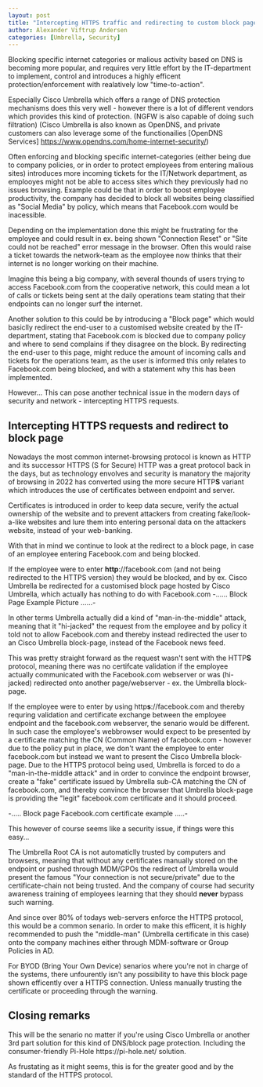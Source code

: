```yaml
---
layout: post
title: "Intercepting HTTPS traffic and redirecting to custom block page for explanation"
author: Alexander Viftrup Andersen
categories: [Umbrella, Security]
---
```

Blocking specific internet categories or malious activity based on DNS is becoming more popular, and requires very little effort by the IT-department to implement, control and introduces a highly efficent protection/enforcement with realatively low "time-to-action".

Especially Cisco Umbrella which offers a range of DNS protection mechanisms does this very well - however there is a lot of different vendors which provides this kind of protection. (NGFW is also capable of doing such filtration)
(Cisco Umbrella is also known as OpenDNS, and private customers can also leverage some of the functionailies [OpenDNS Services] https://www.opendns.com/home-internet-security/)

Often enforcing and blocking specific internet-categories (either being due to company policies, or in order to protect employees from entering malious sites) introduces more incoming tickets for the IT/Network department, as emplooyes might not be able to access sites which they previously had no issues browsing. Example could be that in order to boost employee productivity, the company has decided to block all websites being classified as "Social Media" by policy, which means that Facebook.com would be inacessible. 

Depending on the implementation done this might be frustrating for the employee and could result in ex. being shown "Connection Reset" or "Site could not be reached" error message in the browser. Often this would raise a ticket towards the network-team as the employee now thinks that their internet is no longer working on their machine.

Imagine this being a big company, with several thounds of users trying to access Facebook.com from the cooperative network, this could mean a lot of calls or tickets being sent at the daily operations team stating that their endpoints can no longer surf the internet.

Another solution to this could be by introducing a "Block page" which would basiclly redirect the end-user to a customised website created by the IT-department, stating that Facebook.com is blocked due to company policy and where to send complains if they disagree on the block.
By redirecting the end-user to this page, might reduce the amount of incoming calls and tickets for the operations team, as the user is informed this only relates to Facebook.com being blocked, and with a statement why this has been implemented.

However... This can pose another technical issue in the modern days of security and network - intercepting HTTPS requests.

<h2>Intercepting HTTPS requests and redirect to block page</h2>
Nowadays the most common internet-browsing protocol is known as HTTP and its successor HTTPS (S for Secure)
HTTP was a great protocol back in the days, but as technology envolves and security is manatory the majority of browsing in 2022 has converted using the more secure HTTP<b>S</b> variant which introduces the use of certificates between endpoint and server.

Certificates is introduced in order to keep data secure, verify the actual ownership of the website and to prevent attackers from creating fake/look-a-like websites and lure them into entering personal data on the attackers website, instead of your web-banking.

With that in mind we continue to look at the redirect to a block page, in case of an employee entering Facebook.com and being blocked.

If the employee were to enter <b>http</b>://facebook.com (and not being redirected to the HTTPS version) they would be blocked, and by ex. Cisco Umbrella be redirected for a customised block page hosted by Cisco Umbrella, which actually has nothing to do with Facebook.com
-...... Block Page Example Picture ......-

In other terms Umbrella actually did a kind of "man-in-the-middle" attack, meaning that it "hi-jacked" the request from the employee and by policy it told not to allow Facebook.com and thereby instead redirected the user to an Cisco Umbrella block-page, instead of the Facebook news feed.

This was pretty straight forward as the request wasn't sent with the HTTP<b>S</b> protocol, meaning there was no certifcate validation if the employee actually communicated with the Facebook.com webserver or was (hi-jacked) redirected onto another page/webserver - ex. the Umbrella block-page.

If the employee were to enter by using http<b>s</b>://facebook.com and thereby requring validation and certificate exchange between the employee endpoint and the facebook.com webserver, the senario would be different.
In such case the employee's webbrowser would expect to be presented by a certificate matching the CN (Common Name) of facebook.com - however due to the policy put in place, we don't want the employee to enter facebook.com but instead we want to present the Cisco Umbrella block-page.
Due to the HTTPS protocol being used, Umbrella is forced to do a "man-in-the-middle attack" and in order to convince the endpoint browser, create a "fake" certificate issued by Umbrella sub-CA matching the CN of facebook.com, and thereby convince the browser that Umbrella block-page is providing the "legit" facebook.com certificate and it should proceed.

-..... Block page Facebook.com certificate example .....-

This however of course seems like a security issue, if things were this easy...

The Umbrella Root CA is not automaticlly trusted by computers and browsers, meaning that without any certificates manually stored on the endpoint or pushed through MDM/GPOs the redirect of Umbrella would present the famous "Your connection is not secure/private" due to the certificate-chain not being trusted. And the company of course had security awareness training of employees learning that they should <b>never</b> bypass such warning.

And since over 80% of todays web-servers enforce the HTTPS protocol, this would be a common senario. In order to make this efficent, it is highly recommended to push the "middle-man" (Umbrella certificate in this case) onto the company machines either through MDM-software or Group Policies in AD.

For BYOD (Bring Your Own Device) senarios where you're not in charge of the systems, there unfourently isn't any possibility to have this block page shown efficently over a HTTPS connection. Unless manually trusting the certificate or proceeding through the warning.

<h2>Closing remarks</h2>
This will be the senario no matter if you're using Cisco Umbrella or another 3rd part solution for this kind of DNS/block page protection.
Including the consumer-friendly Pi-Hole https://pi-hole.net/ solution.

As frustating as it might seems, this is for the greater good and by the standard of the HTTPS protocol.
